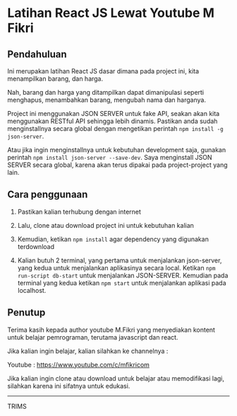 # Latihan React JS Lewat Youtube M Fikri

## Pendahuluan

Ini merupakan latihan React JS dasar dimana pada project ini, kita menampilkan barang, dan harga.

Nah, barang dan harga yang ditampilkan dapat dimanipulasi seperti menghapus, menambahkan barang, mengubah nama dan harganya.

Project ini menggunakan JSON SERVER untuk fake API, seakan akan kita menggunakan RESTful API sehingga lebih dinamis. Pastikan anda sudah menginstallnya secara global dengan mengetikan perintah `npm install -g json-server`.

Atau jika ingin menginstallnya untuk kebutuhan development saja, gunakan perintah `npm install json-server --save-dev`. Saya menginstall JSON SERVER secara global, karena akan terus dipakai pada project-project yang lain.

## Cara penggunaan

1. Pastikan kalian terhubung dengan internet

2. Lalu, clone atau download project ini untuk kebutuhan kalian

3. Kemudian, ketikan `npm install` agar dependency yang digunakan terdownload

4. Kalian butuh 2 terminal, yang pertama untuk menjalankan json-server, yang kedua untuk menjalankan aplikasinya secara local.
   Ketikan `npm run-script db-start` untuk menjalankan JSON-SERVER. Kemudian pada terminal yang kedua ketikan `npm start` untuk menjalankan aplikasi pada localhost.

## Penutup

Terima kasih kepada author youtube M.Fikri yang menyediakan kontent untuk belajar pemrograman, terutama javascript dan react.

Jika kalian ingin belajar, kalian silahkan ke channelnya :

Youtube : https://www.youtube.com/c/mfikricom

Jika kalian ingin clone atau download untuk belajar atau memodifikasi lagi, silahkan karena ini sifatnya untuk edukasi.

---

TRIMS
